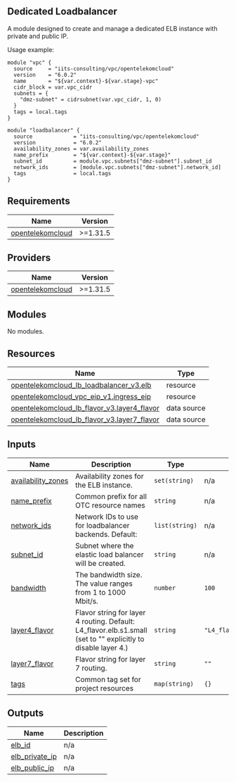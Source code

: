 ## Dedicated Loadbalancer

A module designed to create and manage a dedicated ELB instance with private and public IP.

Usage example:

```hcl
module "vpc" {
  source     = "iits-consulting/vpc/opentelekomcloud"
  version    = "6.0.2"
  name       = "${var.context}-${var.stage}-vpc"
  cidr_block = var.vpc_cidr
  subnets = {
    "dmz-subnet" = cidrsubnet(var.vpc_cidr, 1, 0)
  }
  tags = local.tags
}

module "loadbalancer" {
  source             = "iits-consulting/vpc/opentelekomcloud"
  version            = "6.0.2"
  availability_zones = var.availability_zones
  name_prefix        = "${var.context}-${var.stage}"
  subnet_id          = module.vpc.subnets["dmz-subnet"].subnet_id
  network_ids        = [module.vpc.subnets["dmz-subnet"].network_id]
  tags               = local.tags
}
```

<!-- BEGIN_TF_DOCS -->

## Requirements

| Name                                                                                          | Version  |
| --------------------------------------------------------------------------------------------- | -------- |
| <a name="requirement_opentelekomcloud"></a> [opentelekomcloud](#requirement_opentelekomcloud) | >=1.31.5 |

## Providers

| Name                                                                                    | Version  |
| --------------------------------------------------------------------------------------- | -------- |
| <a name="provider_opentelekomcloud"></a> [opentelekomcloud](#provider_opentelekomcloud) | >=1.31.5 |

## Modules

No modules.

## Resources

| Name                                                                                                                                                           | Type        |
| -------------------------------------------------------------------------------------------------------------------------------------------------------------- | ----------- |
| [opentelekomcloud_lb_loadbalancer_v3.elb](https://registry.terraform.io/providers/opentelekomcloud/opentelekomcloud/latest/docs/resources/lb_loadbalancer_v3)  | resource    |
| [opentelekomcloud_vpc_eip_v1.ingress_eip](https://registry.terraform.io/providers/opentelekomcloud/opentelekomcloud/latest/docs/resources/vpc_eip_v1)          | resource    |
| [opentelekomcloud_lb_flavor_v3.layer4_flavor](https://registry.terraform.io/providers/opentelekomcloud/opentelekomcloud/latest/docs/data-sources/lb_flavor_v3) | data source |
| [opentelekomcloud_lb_flavor_v3.layer7_flavor](https://registry.terraform.io/providers/opentelekomcloud/opentelekomcloud/latest/docs/data-sources/lb_flavor_v3) | data source |

## Inputs

| Name                                                                                    | Description                                                                                                   | Type           | Default                    | Required |
| --------------------------------------------------------------------------------------- | ------------------------------------------------------------------------------------------------------------- | -------------- | -------------------------- | :------: |
| <a name="input_availability_zones"></a> [availability_zones](#input_availability_zones) | Availability zones for the ELB instance.                                                                      | `set(string)`  | n/a                        |   yes    |
| <a name="input_name_prefix"></a> [name_prefix](#input_name_prefix)                      | Common prefix for all OTC resource names                                                                      | `string`       | n/a                        |   yes    |
| <a name="input_network_ids"></a> [network_ids](#input_network_ids)                      | Network IDs to use for loadbalancer backends. Default: <obtained from subnet_id>                              | `list(string)` | n/a                        |   yes    |
| <a name="input_subnet_id"></a> [subnet_id](#input_subnet_id)                            | Subnet where the elastic load balancer will be created.                                                       | `string`       | n/a                        |   yes    |
| <a name="input_bandwidth"></a> [bandwidth](#input_bandwidth)                            | The bandwidth size. The value ranges from 1 to 1000 Mbit/s.                                                   | `number`       | `100`                      |    no    |
| <a name="input_layer4_flavor"></a> [layer4_flavor](#input_layer4_flavor)                | Flavor string for layer 4 routing. Default: L4_flavor.elb.s1.small (set to "" explicitly to disable layer 4.) | `string`       | `"L4_flavor.elb.s1.small"` |    no    |
| <a name="input_layer7_flavor"></a> [layer7_flavor](#input_layer7_flavor)                | Flavor string for layer 7 routing.                                                                            | `string`       | `""`                       |    no    |
| <a name="input_tags"></a> [tags](#input_tags)                                           | Common tag set for project resources                                                                          | `map(string)`  | `{}`                       |    no    |

## Outputs

| Name                                                                          | Description |
| ----------------------------------------------------------------------------- | ----------- |
| <a name="output_elb_id"></a> [elb_id](#output_elb_id)                         | n/a         |
| <a name="output_elb_private_ip"></a> [elb_private_ip](#output_elb_private_ip) | n/a         |
| <a name="output_elb_public_ip"></a> [elb_public_ip](#output_elb_public_ip)    | n/a         |

<!-- END_TF_DOCS -->

